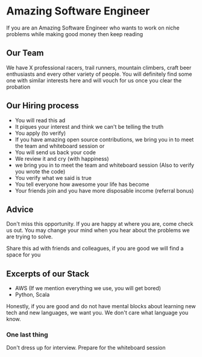 # Amazing  Software Engineer

If you are an Amazing Software Engineer who wants to work on niche problems while making good money then keep reading

## Our Team

We have X professional racers, trail runners, mountain climbers, craft beer enthusiasts and every other variety of people. You will definitely find some one with similar interests here and will vouch for us once you clear the probation

## Our Hiring process

- You will read this ad
- It piques your interest and think we can't be telling the truth
- You apply (to verify)
- If you have amazing open source contributions, we bring you in to meet the team and whiteboard session or
- You will send us back your code
- We review it and cry (with happiness)
- we bring you in to meet the team and whiteboard session (Also to verify you wrote the code)
- You verify what we said is true
- You tell everyone how awesome your life has become
- Your friends join and you have more disposable income (referral bonus)

## Advice

Don't miss this opportunity. If you are happy at where you are, come check us out. You may change your mind when you hear about the problems we are trying to solve.

Share this ad with friends and colleagues, if you are good we will find a space for you

## Excerpts of our Stack

- AWS (If we mention everything we use, you will get bored)
- Python, Scala

Honestly, if you are good and do not have mental blocks about learning new tech and new languages, we want you. We don't care what language you know.

### One last thing

Don't dress up for interview. Prepare for the whiteboard session
